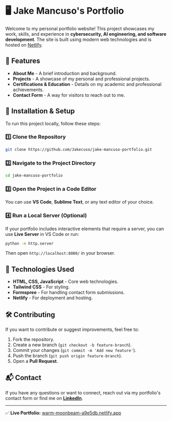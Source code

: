 # 🖥️ Jake Mancuso's Portfolio

Welcome to my personal portfolio website! This project showcases my work, skills, and experience in **cybersecurity, AI engineering, and software development**. The site is built using modern web technologies and is hosted on [Netlify](https://warm-moonbeam-a9e5db.netlify.app/).

## 🚀 Features
- **About Me** - A brief introduction and background.
- **Projects** - A showcase of my personal and professional projects.
- **Certifications & Education** - Details on my academic and professional achievements.
- **Contact Form** - A way for visitors to reach out to me.

## 📂 Installation & Setup
To run this project locally, follow these steps:

### 1️⃣ Clone the Repository
```sh
git clone https://github.com/Jakecuso/jake-mancuso-portfolio.git
```

### 2️⃣ Navigate to the Project Directory
```sh
cd jake-mancuso-portfolio
```

### 3️⃣ Open the Project in a Code Editor
You can use **VS Code**, **Sublime Text**, or any text editor of your choice.

### 4️⃣ Run a Local Server (Optional)
If your portfolio includes interactive elements that require a server, you can use **Live Server** in VS Code or run:
```sh
python -m http.server
```
Then open `http://localhost:8000/` in your browser.

## 📜 Technologies Used
- **HTML, CSS, JavaScript** - Core web technologies.
- **Tailwind CSS** - For styling.
- **Formspree** - For handling contact form submissions.
- **Netlify** - For deployment and hosting.

## 🛠️ Contributing
If you want to contribute or suggest improvements, feel free to:
1. Fork the repository.
2. Create a new branch (`git checkout -b feature-branch`).
3. Commit your changes (`git commit -m 'Add new feature'`).
4. Push the branch (`git push origin feature-branch`).
5. Open a **Pull Request**.

## 📬 Contact
If you have any questions or want to connect, reach out via my portfolio's contact form or find me on **[LinkedIn](#)**.

---
✅ **Live Portfolio:** [warm-moonbeam-a9e5db.netlify.app](https://warm-moonbeam-a9e5db.netlify.app/)

